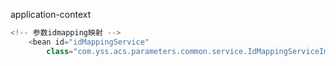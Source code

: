 application-context

```javascript
<!-- 参数idmapping映射 -->
	<bean id="idMappingService"
		class="com.yss.acs.parameters.common.service.IdMappingServiceImpl" />
```

